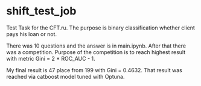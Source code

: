 # shift_test_job

Test Task for the CFT.ru.
The purpose is binary classification whether client pays his loan or not.

There was 10 questions and the answer is in main.ipynb. After that there was a competition.
Purpose of the competition is to reach highest result with metric Gini = 2 * ROC_AUC - 1.

My final result is 47 place from 199 with Gini = 0.4632. 
That result was reached via catboost model tuned with Optuna.
